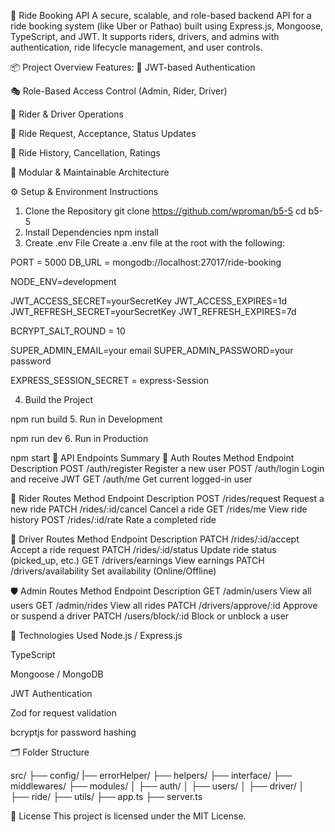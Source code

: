 🚖 Ride Booking API
A secure, scalable, and role-based backend API for a ride booking system (like Uber or Pathao) built using Express.js, Mongoose, TypeScript, and JWT. It supports riders, drivers, and admins with authentication, ride lifecycle management, and user controls.

📦 Project Overview
Features:
🔐 JWT-based Authentication

🎭 Role-Based Access Control (Admin, Rider, Driver)

🧍 Rider & Driver Operations

🚗 Ride Request, Acceptance, Status Updates

📜 Ride History, Cancellation, Ratings

🧱 Modular & Maintainable Architecture

⚙️ Setup & Environment Instructions
1. Clone the Repository
git clone https://github.com/wproman/b5-5
cd b5-5
2. Install Dependencies
npm install
3. Create .env File
Create a .env file at the root with the following:


PORT =  5000
DB_URL =  mongodb://localhost:27017/ride-booking

NODE_ENV=development

JWT_ACCESS_SECRET=yourSecretKey
JWT_ACCESS_EXPIRES=1d
JWT_REFRESH_SECRET=yourSecretKey
JWT_REFRESH_EXPIRES=7d

BCRYPT_SALT_ROUND =  10


SUPER_ADMIN_EMAIL=your email
SUPER_ADMIN_PASSWORD=your password


EXPRESS_SESSION_SECRET =  express-Session


4. Build the Project

npm run build
5. Run in Development

npm run dev
6. Run in Production

npm start
🔗 API Endpoints Summary
🔐 Auth Routes
Method	Endpoint	Description
POST	/auth/register	Register a new user
POST	/auth/login	Login and receive JWT
GET	/auth/me	Get current logged-in user

🧍 Rider Routes
Method	Endpoint	Description
POST	/rides/request	Request a new ride
PATCH	/rides/:id/cancel	Cancel a ride
GET	/rides/me	View ride history
POST	/rides/:id/rate	Rate a completed ride

🚗 Driver Routes
Method	Endpoint	Description
PATCH	/rides/:id/accept	Accept a ride request
PATCH	/rides/:id/status	Update ride status (picked_up, etc.)
GET	/drivers/earnings	View earnings
PATCH	/drivers/availability	Set availability (Online/Offline)

🛡 Admin Routes
Method	Endpoint	Description
GET	/admin/users	View all users
GET	/admin/rides	View all rides
PATCH	/drivers/approve/:id	Approve or suspend a driver
PATCH	/users/block/:id	Block or unblock a user

🧩 Technologies Used
Node.js / Express.js

TypeScript

Mongoose / MongoDB

JWT Authentication

Zod for request validation

bcryptjs for password hashing

🗂 Folder Structure

src/
├── config/
|── errorHelper/
├── helpers/
├── interface/
├── middlewares/
├── modules/
│   ├── auth/
│   ├── users/
│   ├── driver/
│   ├── ride/
├── utils/
├── app.ts
├── server.ts




📄 License
This project is licensed under the MIT License.

